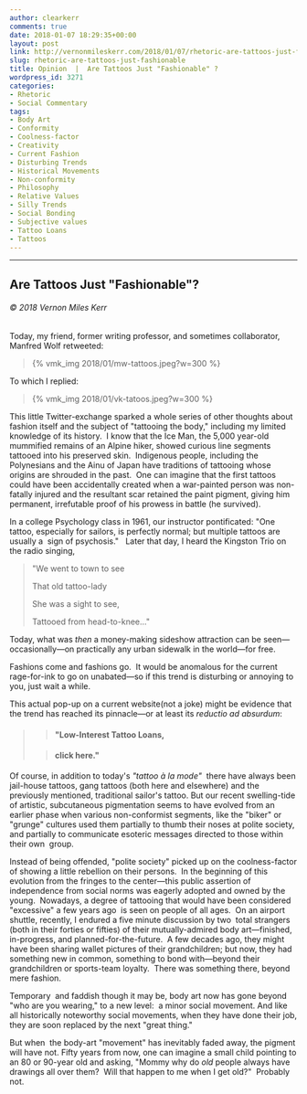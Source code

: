 ```yaml
---
author: clearkerr
comments: true
date: 2018-01-07 18:29:35+00:00
layout: post
link: http://vernonmileskerr.com/2018/01/07/rhetoric-are-tattoos-just-fashionable/
slug: rhetoric-are-tattoos-just-fashionable
title: Opinion  |  Are Tattoos Just "Fashionable" ?
wordpress_id: 3271
categories:
- Rhetoric
- Social Commentary
tags:
- Body Art
- Conformity
- Coolness-factor
- Creativity
- Current Fashion
- Disturbing Trends
- Historical Movements
- Non-conformity
- Philosophy
- Relative Values
- Silly Trends
- Social Bonding
- Subjective values
- Tattoo Loans
- Tattoos
---
```


* * *





## Are Tattoos Just "Fashionable"?




###### © 2018 Vernon Miles Kerr


Today, my friend, former writing professor, and sometimes collaborator, Manfred Wolf retweeted:


<blockquote>{% vmk_img 2018/01/mw-tattoos.jpeg?w=300 %}</blockquote>


To which I replied:


<blockquote>{% vmk_img 2018/01/vk-tatoos.jpeg?w=300 %}</blockquote>


This little Twitter-exchange sparked a whole series of other thoughts about fashion itself and the subject of "tattooing the body," including my limited knowledge of its history.  I know that the Ice Man, the 5,000 year-old mummified remains of an Alpine hiker, showed curious line segments tattooed into his preserved skin.  Indigenous people, including the Polynesians and the Ainu of Japan have traditions of tattooing whose origins are shrouded in the past.  One can imagine that the first tattoos could have been accidentally created when a war-painted person was non-fatally injured and the resultant scar retained the paint pigment, giving him permanent, irrefutable proof of his prowess in battle (he survived).

In a college Psychology class in 1961, our instructor pontificated: "One tattoo, especially for sailors, is perfectly normal; but multiple tattoos are usually a  sign of psychosis."   Later that day, I heard the Kingston Trio on the radio singing,


<blockquote>"We went to town to see

That old tattoo-lady

She was a sight to see,

Tattooed from head-to-knee..."</blockquote>


Today, what was _then_ a money-making sideshow attraction can be seen— occasionally—on practically any urban sidewalk in the world—for free.

Fashions come and fashions go.  It would be anomalous for the current rage-for-ink to go on unabated—so if this trend is disturbing or annoying to you, just wait a while.

This actual pop-up on a current website(not a joke) might be evidence that the trend has reached its pinnacle—or at least its _reductio ad absurdum_:


<blockquote>

> 
> #### "Low-Interest Tattoo Loans,
> 
> 

> 
> #### click here."
> 
> 
</blockquote>


Of course, in addition to today's _"tattoo à la mode"_  there have always been jail-house tattoos, gang tattoos (both here and elsewhere) and the previously mentioned, traditional sailor's tattoo. But our recent swelling-tide of artistic, subcutaneous pigmentation seems to have evolved from an earlier phase when various non-conformist segments, like the "biker" or "grunge" cultures used them partially to thumb their noses at polite society, and partially to communicate esoteric messages directed to those within their own  group.

Instead of being offended, "polite society" picked up on the coolness-factor of showing a little rebellion on their persons.  In the beginning of this evolution from the fringes to the center—this public assertion of independence from social norms was eagerly adopted and owned by the young.  Nowadays, a degree of tattooing that would have been considered "excessive" a few years ago  is seen on people of all ages.  On an airport shuttle, recently, I endured a five minute discussion by two  total strangers (both in their forties or fifties) of their mutually-admired body art—finished, in-progress, and planned-for-the-future.  A few decades ago, they might have been sharing wallet pictures of their grandchildren; but now, they had something new in common, something to bond with—beyond their grandchildren or sports-team loyalty.  There was something there, beyond mere fashion.

Temporary  and faddish though it may be, body art now has gone beyond "who are you wearing," to a new level:  a minor social movement. And like all historically noteworthy social movements, when they have done their job, they are soon replaced by the next "great thing."

But when  the body-art "movement" has inevitably faded away, the pigment will have not. Fifty years from now, one can imagine a small child pointing to an 80 or 90-year old and asking, "Mommy why do _old_ people always have drawings all over them?  Will that happen to me when I get old?"  Probably not.








